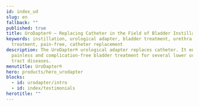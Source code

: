 ```yaml
---
id: index_ud
slug: en
fallback: ""
published: true
title: UroDapter® – Replacing Catheter in the Field of Bladder Instillation
keywords: instillation, urological adapter, bladder treatment, urethra
  treatment, pain-free, catheter replacement
description: The UroDapter® urological adapter replaces catheter. It enables
  painless and complication-free bladder treatment for several lower urinary
  tract diseases.
menutitle: UroDapter®
hero: products/hero_urodapter
blocks:
  - id: urodapter/intro
  - id: index/testimonials
herotitle: ""
---
```

